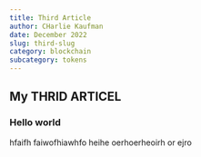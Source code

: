 ```yaml
---
title: Third Article
author: CHarlie Kaufman
date: December 2022
slug: third-slug
category: blockchain
subcategory: tokens
---
```


## My THRID ARTICEL
### Hello world

hfaifh faiwofhiawhfo heihe oerhoerheoirh or ejro